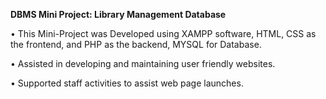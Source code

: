 **DBMS Mini Project: Library Management Database**

• This Mini-Project was Developed using XAMPP software, HTML, CSS as the frontend, and PHP as the
 backend, MYSQL for Database. 
 
• Assisted in developing and maintaining user friendly websites.

• Supported staff activities to assist web page launches.
